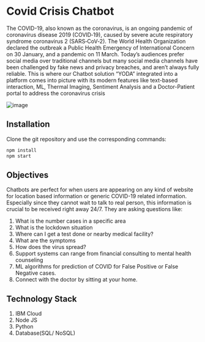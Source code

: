 # Covid Crisis Chatbot
The COVID-19, also known as the coronavirus, is an ongoing pandemic of coronavirus disease 2019 (COVID‑19), caused by severe acute respiratory syndrome coronavirus 2 (SARS‑CoV‑2). The World Health Organization declared the outbreak a Public Health Emergency of International Concern on 30 January, and a pandemic on 11 March. Today’s audiences prefer social media over traditional channels but many social media channels have been challenged by fake news and privacy breaches, and aren’t always fully reliable. This is where our Chatbot solution “YODA” integrated into a platform comes into picture with its modern features like text-based interaction, ML, Thermal Imaging, Sentiment Analysis and a Doctor-Patient portal to address the coronavirus crisis

![image](https://user-images.githubusercontent.com/29679357/89035306-554e5080-d358-11ea-9f47-dbe6d15a209c.png)



## Installation

Clone the git repository and use the corresponding commands:

```bash
npm install
npm start
```

## Objectives

Chatbots are perfect for when users are appearing on any kind of website for location based information or generic COVID-19 related information. Especially since they cannot wait to talk to real person, this information is crucial to be received right away 24/7. They are asking questions like:
1.  What is the number cases in a specific area
2.  What is the lockdown situation
3.  Where can I get a test done or nearby medical facility?
4.  What are the symptoms
5.  How does the virus spread?
6.  Support systems can range from financial consulting to mental health counseling
7.	ML algorithms for prediction of COVID for False Positive or False Negative cases.
8.  Connect with the doctor by sitting at your home.



## Technology Stack
1.  IBM Cloud 
2.	Node JS
3.  Python
4.  Database(SQL/ NoSQL)



